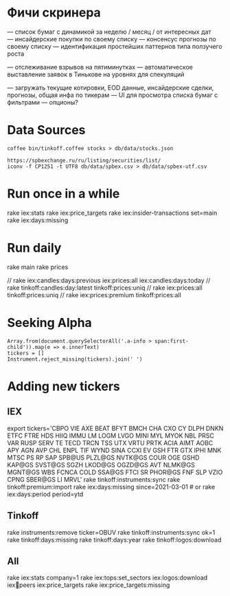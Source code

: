 # Фичи скринера
— список бумаг с динамикой за неделю / месяц / от интересных дат
— инсайдерские покупки по своему списку
— консенсус прогнозы по своему списку
— идентификация простейших паттернов типа ползучего роста

— отслеживание взрывов на пятиминутках
— автоматическое выставление заявок в Тинькове на уровнях для спекуляций

— загружать текущие котировки, EOD данные, инсайдерские сделки, прогнозы, общая инфа по тикерам
— UI для просмотра списка бумаг с фильтрами
— опционы?



# Data Sources

    coffee bin/tinkoff.coffee stocks > db/data/stocks.json

    https://spbexchange.ru/ru/listing/securities/list/
    iconv -f CP1251 -t UTF8 db/data/spbex.csv > db/data/spbex-utf.csv


# Run once in a while

rake iex:stats
rake iex:price_targets
rake iex:insider-transactions set=main
rake iex:days:missing

# Run daily

rake main
rake prices

// rake iex:candles:days:previous iex:prices:all iex:candles:days:today
// rake tinkoff:candles:day:latest tinkoff:prices:uniq
// rake iex:prices:all tinkoff:prices:uniq
// rake iex:prices:premium tinkoff:prices:all


# Seeking Alpha

    Array.from(document.querySelectorAll('.a-info > span:first-child')).map(e => e.innerText)
    tickers = []
    Instrument.reject_missing(tickers).join(' ')

# Adding new tickers

## IEX
export tickers='CBPO VIE AXE BEAT BFYT BMCH CHA CXO CY DLPH DNKN ETFC FTRE HDS HIIQ IMMU LM LOGM LVGO MINI MYL MYOK NBL PRSC VAR RUSP SERV TE TECD TRCN TSS UTX VRTU PRTK ACIA AIMT AOBC APY AGN AVP CHL ENPL TIF WYND SINA CCXI EV GSH FTR GTX IPHI MNK MTSC PS RP SAP SPB@US PLZL@GS NVTK@GS COUR OGE GSHD KAP@GS SVST@GS SGZH LKOD@GS OGZD@GS AVT NLMK@GS MGNT@GS WBS FCNCA COLD SSA@GS FTCI SR PHOR@GS FNF SLP VZIO CPNG SBER@GS LI MRVL'
rake tinkoff:instruments:sync
rake tinkoff:premium:import
rake iex:days:missing since=2021-03-01 # or rake iex:days:period period=ytd

## Tinkoff
rake instruments:remove ticker=OBUV
rake tinkoff:instruments:sync ok=1
rake tinkoff:days:missing
rake tinkoff:days:year
rake tinkoff:logos:download

## All
rake iex:stats company=1
rake iex:tops:set_sectors iex:logos:download iex:symbols:peers iex:price_targets
rake iex:price_targets:missing
